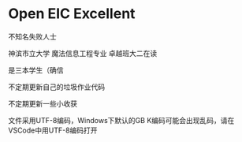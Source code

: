 # Open EIC Excellent

不知名失败人士

神滨市立大学 魔法信息工程专业 卓越班大二在读

是三本学生（确信

不定期更新自己的垃圾作业代码

不定期更新一些小收获

文件采用UTF-8编码，Windows下默认的GB K编码可能会出现乱码，请在VSCode中用UTF-8编码打开
